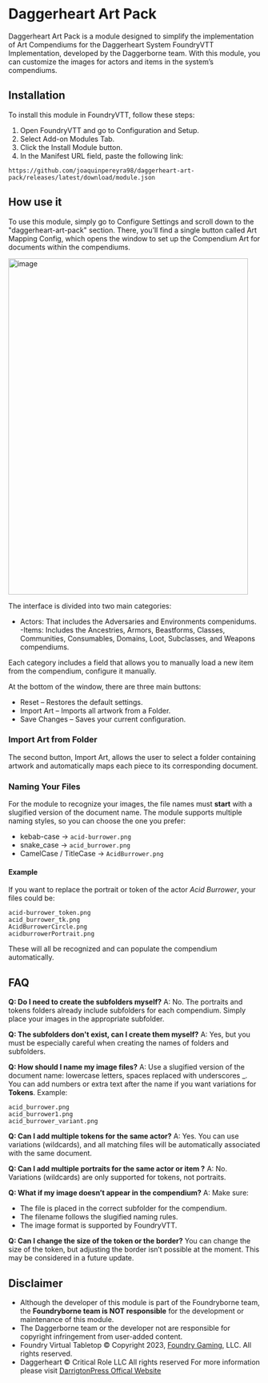 # Daggerheart Art Pack
Daggerheart Art Pack is a module designed to simplify the implementation of Art Compendiums for the Daggerheart System FoundryVTT Implementation, developed by the Daggerborne team.
With this module, you can customize the images for actors and items in the system’s compendiums.

## Installation

To install this module in FoundryVTT, follow these steps:
1. Open FoundryVTT and go to Configuration and Setup.
2. Select Add-on Modules Tab.
3. Click the Install Module button.
4. In the Manifest URL field, paste the following link:
```
https://github.com/joaquinpereyra98/daggerheart-art-pack/releases/latest/download/module.json
```

## How use it
To use this module, simply go to Configure Settings and scroll down to the "daggerheart-art-pack" section. There, you’ll find a single button called Art Mapping Config, which opens the window to set up the Compendium Art for documents within the compendiums.

<img width="479" height="671" alt="image" src="https://github.com/user-attachments/assets/ff2230b3-d397-45e3-89b2-fbed3087e0c0" />

The interface is divided into two main categories:
- Actors: That includes the Adversaries and Environments compenidums.
-Items: Includes the Ancestries, Armors, Beastforms, Classes, Communities, Consumables, Domains, Loot, Subclasses, and Weapons compendiums.

Each category includes a field that allows you to manually load a new item from the compendium, configure it manually.

At the bottom of the window, there are three main buttons:
- Reset – Restores the default settings.
- Import Art – Imports all artwork from a Folder.
- Save Changes – Saves your current configuration.

### Import Art from Folder
The second button, Import Art, allows the user to select a folder containing artwork and automatically maps each piece to its corresponding document.

### Naming Your Files
For the module to recognize your images, the file names must **start** with a slugified version of the document name. The module supports multiple naming styles, so you can choose the one you prefer:
- kebab-case → `acid-burrower.png`
- snake_case → `acid_burrower.png`
- CamelCase / TitleCase → `AcidBurrower.png`
  
#### Example
If you want to replace the portrait or token of the actor *Acid Burrower*, your files could be:
```
acid-burrower_token.png
acid_burrower_tk.png
AcidBurrowerCircle.png
acidburrowerPortrait.png
```
These will all be recognized and can populate the compendium automatically.

## FAQ
**Q: Do I need to create the subfolders myself?**
A: No. The portraits and tokens folders already include subfolders for each compendium. Simply place your images in the appropriate subfolder.

**Q: The subfolders don't exist, can I create them myself?**
A: Yes, but you must be especially careful when creating the names of folders and subfolders.

**Q: How should I name my image files?**
A: Use a slugified version of the document name: lowercase letters, spaces replaced with underscores _. You can add numbers or extra text after the name if you want variations for **Tokens**.
Example:
```
acid_burrower.png
acid_burrower1.png
acid_burrower_variant.png
```
**Q: Can I add multiple tokens for the same actor?**
A: Yes. You can use variations (wildcards), and all matching files will be automatically associated with the same document.

**Q: Can I add multiple portraits for the same actor or item ?**
A: No. Variations (wildcards) are only supported for tokens, not portraits.

**Q: What if my image doesn’t appear in the compendium?**
A: Make sure:
- The file is placed in the correct subfolder for the compendium.
- The filename follows the slugified naming rules.
- The image format is supported by FoundryVTT.

**Q: Can I change the size of the token or the border?**
You can change the size of the token, but adjusting the border isn’t possible at the moment. This may be considered in a future update.

## Disclaimer
- Although the developer of this module is part of the Foundryborne team, the **Foundryborne team is NOT responsible** for the development or maintenance of this module.
- The Daggerborne team or the developer not are responsible for copyright infringement from user-added content.
- Foundry Virtual Tabletop © Copyright 2023, [Foundry Gaming](https://foundryvtt.com/), LLC. All rights reserved.
- Daggerheart ©  Critical Role LLC All rights reserved For more information please visit [DarrigtonPress Offical Website](https://darringtonpress.com/license/)


